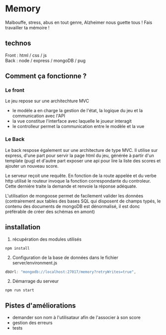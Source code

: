 # Memory

Malbouffe, stress, abus en tout genre, Alzheimer nous guette tous ! Fais travailler ta mémoire !

## technos 

Front : html / css / js  
Back : node / express / mongoDB / pug  

## Comment ça fonctionne ?

### Le front

Le jeu repose sur une architechture MVC
  - le modéle a en charge la gestion de l'état, la logique du jeu et la communication avec l'API
  - la vue constitue l'interface avec laquelle le joueur interagit
  - le controlleur permet la communication entre le modèle et la vue

### Le Back

Le back respose également sur une architecture de type MVC. Il utilise sur express, d'une part pour servir la page html du jeu, générée à partir d'un template (pug) et d'autre part exposer une api pour lire la liste des scores et ajouter un nouveau score.

Le serveur reçoit une requête. En fonction de la route appelée et du verbe http utilisé le routeur invoque la fonction correspondante du controleur. Cette derniére traite la demande et renvoie la réponse adéquate.

L'utilisation de mongoose permet de facilement valider les données (contrairement aux tables des bases SQL qui disposent de champs typés, le contenu des documents de mongoDB est dénormalisé, il est donc préférable de créer des schémas en amont)

## installation

1. récupération des modules utilisés 
```
npm install
```
2. Configuration de la base de données dans le fichier server/environment.js
```javascript
dbUrl: "mongodb://localhost:27017/memory?retryWrites=true",
```
2. Démarrage du serveur 
```
npm run start
```

## Pistes d'améliorations

- demander son nom à l'utilisataur afin de l'associer à son score
- gestion des erreurs
- tests